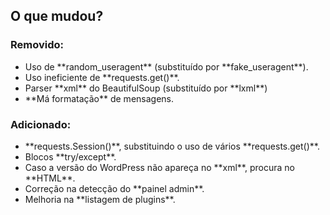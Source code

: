 ## O que mudou?

### Removido:

<ul>
	<li> Uso de **random_useragent** (substituído por **fake_useragent**). </li>
	<li> Uso ineficiente de **requests.get()**. </li>
	<li> Parser **xml** do BeautifulSoup (substituído por **lxml**)
	<li> **Má formatação** de mensagens. </li>
</ul>

### Adicionado:

<ul>
	<li> **requests.Session()**, substituindo o uso de vários **requests.get()**.</li>
	<li> Blocos **try/except**. </li>
	<li> Caso a versão do WordPress não apareça no **xml**, procura no **HTML**. </li>
	<li> Correção na detecção do **painel admin**. </li>
	<li> Melhoria na **listagem de plugins**. </li>
</ul>